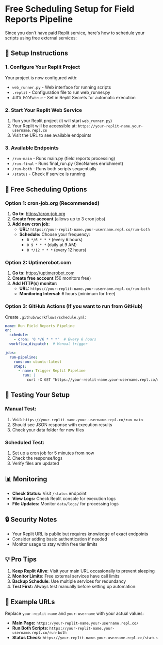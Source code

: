 # Free Scheduling Setup for Field Reports Pipeline

Since you don't have paid Replit service, here's how to schedule your scripts using free external services:

## 🚀 Setup Instructions

### 1. Configure Your Replit Project

Your project is now configured with:
- `web_runner.py` - Web interface for running scripts
- `.replit` - Configuration file to run web_runner.py
- `AUTO_MODE=true` - Set in Replit Secrets for automatic execution

### 2. Start Your Replit Web Service

1. Run your Replit project (it will start `web_runner.py`)
2. Your Replit will be accessible at: `https://your-replit-name.your-username.repl.co`
3. Visit the URL to see available endpoints

### 3. Available Endpoints

- `/run-main` - Runs main.py (field reports processing)
- `/run-final` - Runs final_run.py (GeoNames enrichment) 
- `/run-both` - Runs both scripts sequentially
- `/status` - Check if service is running

## 📅 Free Scheduling Options

### Option 1: cron-job.org (Recommended)

1. **Go to:** https://cron-job.org
2. **Create free account** (allows up to 3 cron jobs)
3. **Add new cron job:**
   - **URL:** `https://your-replit-name.your-username.repl.co/run-both`
   - **Schedule:** Choose your frequency:
     - `0 */6 * * *` (every 6 hours)
     - `0 9 * * *` (daily at 9 AM)
     - `0 */12 * * *` (every 12 hours)

### Option 2: Uptimerobot.com

1. **Go to:** https://uptimerobot.com
2. **Create free account** (50 monitors free)
3. **Add HTTP(s) monitor:**
   - **URL:** `https://your-replit-name.your-username.repl.co/run-both`
   - **Monitoring Interval:** 6 hours (minimum for free)

### Option 3: GitHub Actions (If you want to run from GitHub)

Create `.github/workflows/schedule.yml`:
```yaml
name: Run Field Reports Pipeline
on:
  schedule:
    - cron: '0 */6 * * *'  # Every 6 hours
  workflow_dispatch:  # Manual trigger

jobs:
  run-pipeline:
    runs-on: ubuntu-latest
    steps:
      - name: Trigger Replit Pipeline
        run: |
          curl -X GET "https://your-replit-name.your-username.repl.co/run-both"
```

## 🔧 Testing Your Setup

### Manual Test:
1. Visit: `https://your-replit-name.your-username.repl.co/run-main`
2. Should see JSON response with execution results
3. Check your data folder for new files

### Scheduled Test:
1. Set up a cron job for 5 minutes from now
2. Check the response/logs
3. Verify files are updated

## 📊 Monitoring

- **Check Status:** Visit `/status` endpoint
- **View Logs:** Check Replit console for execution logs
- **File Updates:** Monitor `data/logs/` for processing logs

## 🔒 Security Notes

- Your Replit URL is public but requires knowledge of exact endpoints
- Consider adding basic authentication if needed
- Monitor usage to stay within free tier limits

## 💡 Pro Tips

1. **Keep Replit Alive:** Visit your main URL occasionally to prevent sleeping
2. **Monitor Limits:** Free external services have call limits
3. **Backup Schedule:** Use multiple services for redundancy
4. **Test First:** Always test manually before setting up automation

## 📝 Example URLs

Replace `your-replit-name` and `your-username` with your actual values:

- **Main Page:** `https://your-replit-name.your-username.repl.co/`
- **Run Both Scripts:** `https://your-replit-name.your-username.repl.co/run-both`
- **Status Check:** `https://your-replit-name.your-username.repl.co/status`
